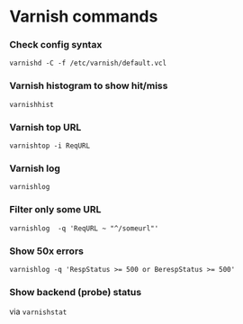 Varnish commands
==============

### Check config syntax
`varnishd -C -f /etc/varnish/default.vcl`

### Varnish histogram to show hit/miss
`varnishhist`

### Varnish top URL
`varnishtop -i ReqURL`

### Varnish log
`varnishlog`

### Filter only some URL
`varnishlog  -q 'ReqURL ~ "^/someurl"'`

### Show 50x errors
`varnishlog -q 'RespStatus >= 500 or BerespStatus >= 500'`

### Show backend (probe) status
via `varnishstat`

